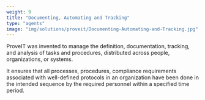 ```yaml
---
weight: 9
title: "Documenting, Automating and Tracking"
type: "agents"
image: "img/solutions/proveit/Documenting-Automating-and-Tracking.jpg"
---
```

ProveIT was invented to manage the definition, documentation, tracking, and analysis of tasks and procedures, distributed across people, organizations, or systems.

It ensures that all processes, procedures, compliance requirements associated with well-defined protocols in an organization have been done in the intended sequence by the required personnel within a specified time period.